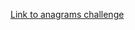 <a href="https://www.hackerrank.com/challenges/java-anagrams/problem?isFullScreen=true" target=_blank>Link to anagrams challenge</a>